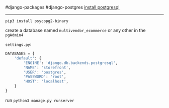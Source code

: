 #django-packages #django-postgres 
[install postgresql](https://youtu.be/tducLYZzElo)

------------------------------------------------

```
pip3 install psycopg2-binary
```

create a database named `multivendor_ecommerce` or any other in the `pgAdmin4`

`settings.py`:
```python
DATABASES = {
    'default': {
        'ENGINE': 'django.db.backends.postgresql',
        'NAME': 'storefront',
        'USER': 'postgres',
        'PASSWORD': 'root',
        'HOST': 'localhost',
    }
}
```

run `python3 manage.py runserver`